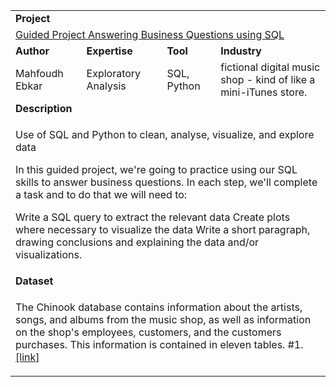 <table>
<tr></tr>
<tr>
<td colspan="4"><b>Project</b></td>
</tr>
<tr>
<td colspan="4">
<a href="https://github.com/mahfoudhEbkar/dataquest_projects">Guided Project Answering Business Questions using SQL</a>
</td>
</tr>
<tr>
<td><b>Author</b></td>
<td><b>Expertise</b></td>
<td><b>Tool</b></td>
<td><b>Industry</b></td>
</tr>
<tr>
<td>
Mahfoudh Ebkar
</td>
<td>
Exploratory Analysis
</td>
<td>
SQL, Python
</td>
<td>
fictional digital music shop - kind of like a mini-iTunes store.
</td>
</tr>
<tr>
<td colspan="4"><b>Description</b></td>
</tr>
<tr>
<td colspan="4">
<p>
	
Use of SQL and Python to clean, analyse, visualize, and explore data	</br>

In this guided project, we're going to practice using our SQL skills to answer business questions. In each step, we'll complete a task and to do that we will need to:

Write a SQL query to extract the relevant data
Create plots where necessary to visualize the data
Write a short paragraph, drawing conclusions and explaining the data and/or visualizations.

</p>
</td>
</tr>
<tr>
<td colspan="4"><b>Dataset</b></td>
</tr>
<tr>
<td colspan="4">
<p>The Chinook database contains information about the artists, songs, and albums from the music shop, as well as information on the shop's employees, customers, and the customers purchases. This information is contained in eleven tables. #1. <a href="https://chinookdatabase.codeplex.com/" target="_blank">[link]</a></p>
</td>
</tr>
</table>